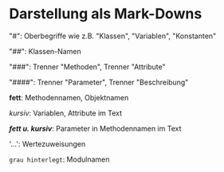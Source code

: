 







# Darstellung als Mark-Downs

"#": Oberbegriffe wie z.B. "Klassen", "Variablen", "Konstanten"

"##": Klassen-Namen

"###": Trenner "Methoden", Trenner "Attribute"

"####": Trenner "Parameter", Trenner "Beschreibung"

**fett**: Methodennamen, Objektnamen

*kursiv*: Variablen, Attribute im Text

***fett u. kursiv***: Parameter in Methodennamen im Text

'...': Wertezuweisungen

```grau hinterlegt```: Modulnamen 

